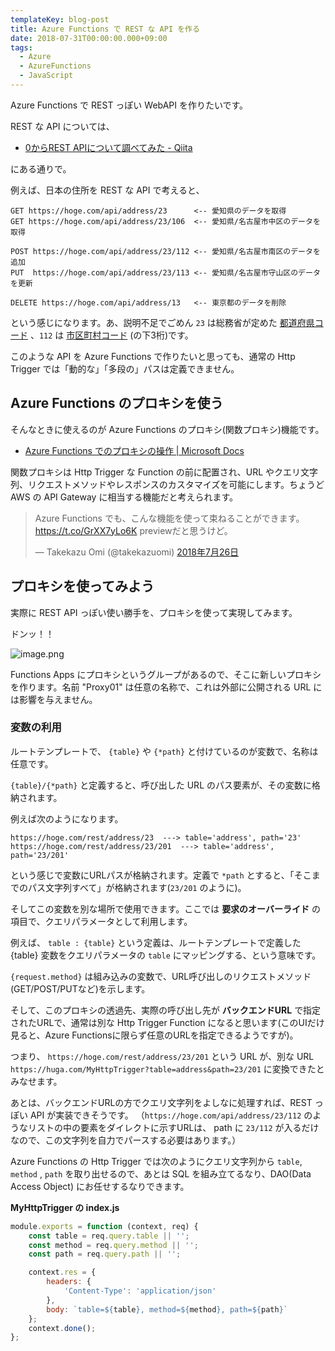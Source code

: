 ```yaml
---
templateKey: blog-post
title: Azure Functions で REST な API を作る
date: 2018-07-31T00:00:00.000+09:00
tags:
  - Azure
  - AzureFunctions
  - JavaScript
---
```

Azure Functions で REST っぽい WebAPI を作りたいです。

<!--more-->

REST な API については、

* [0からREST APIについて調べてみた - Qiita](https://qiita.com/masato44gm/items/dffb8281536ad321fb08)

にある通りで。

例えば、日本の住所を REST な API で考えると、

```
GET https://hoge.com/api/address/23      <-- 愛知県のデータを取得
GET https://hoge.com/api/address/23/106  <-- 愛知県/名古屋市中区のデータを取得

POST https://hoge.com/api/address/23/112 <-- 愛知県/名古屋市南区のデータを追加
PUT  https://hoge.com/api/address/23/113 <-- 愛知県/名古屋市守山区のデータを更新

DELETE https://hoge.com/api/address/13   <-- 東京都のデータを削除
```

という感じになります。あ、説明不足でごめん ``23`` は総務省が定めた [都道府県コード](http://www.soumu.go.jp/denshijiti/code.html) 、``112`` は [市区町村コード](http://www.soumu.go.jp/denshijiti/code.html) (の下3桁)です。

このような API を Azure Functions で作りたいと思っても、通常の Http Trigger では「動的な」「多段の」パスは定義できません。

## Azure Functions のプロキシを使う

そんなときに使えるのが Azure Functions のプロキシ(関数プロキシ)機能です。

* [Azure Functions でのプロキシの操作 | Microsoft Docs](https://docs.microsoft.com/ja-jp/azure/azure-functions/functions-proxies)

関数プロキシは Http Trigger な Function の前に配置され、URL やクエリ文字列、リクエストメソッドやレスポンスのカスタマイズを可能にします。ちょうど AWS の API Gateway に相当する機能だと考えられます。

<blockquote class="twitter-tweet" data-lang="ja"><p lang="ja" dir="ltr">Azure Functions でも、こんな機能を使って束ねることができます。<a href="https://t.co/GrXX7yLo6K">https://t.co/GrXX7yLo6K</a> previewだと思うけど。</p>&mdash; Takekazu Omi (@takekazuomi) <a href="https://twitter.com/takekazuomi/status/1022301008972541952?ref_src=twsrc%5Etfw">2018年7月26日</a></blockquote>
<script async src="https://platform.twitter.com/widgets.js" charset="utf-8"></script>

## プロキシを使ってみよう

実際に REST API っぽい使い勝手を、プロキシを使って実現してみます。

ドンッ！！

![image.png](https://qiita-image-store.s3.amazonaws.com/0/8227/14cee5a9-6f42-4670-13f6-0e84df8f5b08.png)

Functions Apps にプロキシというグループがあるので、そこに新しいプロキシを作ります。名前 "Proxy01" は任意の名称で、これは外部に公開される URL には影響を与えません。

### 変数の利用

ルートテンプレートで、 ``{table}`` や ``{*path}`` と付けているのが変数で、名称は任意です。

``{table}/{*path}`` と定義すると、呼び出した URL のパス要素が、その変数に格納されます。

例えば次のようになります。

```
https://hoge.com/rest/address/23  ---> table='address', path='23'
https://hoge.com/rest/address/23/201  ---> table='address', path='23/201'
```

という感じで変数にURLパスが格納されます。定義で ``*path`` とすると、「そこまでのパス文字列すべて」が格納されます(``23/201`` のように)。

そしてこの変数を別な場所で使用できます。ここでは **要求のオーバーライド** の項目で、クエリパラメータとして利用します。

例えば、 ``table : {table}`` という定義は、ルートテンプレートで定義した {table} 変数をクエリパラメータの ``table`` にマッピングする、という意味です。

``{request.method}`` は組み込みの変数で、URL呼び出しのリクエストメソッド(GET/POST/PUTなど)を示します。

そして、このプロキシの透過先、実際の呼び出し先が **バックエンドURL** で指定されたURLで、通常は別な Http Trigger Function になると思います(このUIだけ見ると、Azure Functionsに限らず任意のURLを指定できるようですが)。

つまり、
``https://hoge.com/rest/address/23/201`` 
という URL が、別な URL
``https://huga.com/MyHttpTrigger?table=address&path=23/201`` 
に変換できたとみなせます。

あとは、バックエンドURLの方でクエリ文字列をよしなに処理すれば、REST っぽい API が実装できそうです。
（``https://hoge.com/api/address/23/112`` のようなリストの中の要素をダイレクトに示すURLは、 path に ``23/112`` が入るだけなので、この文字列を自力でパースする必要はあります。）

Azure Functions の Http Trigger では次のようにクエリ文字列から ``table``, ``method`` , ``path`` を取り出せるので、あとは SQL を組み立てるなり、DAO(Data Access Object) にお任せするなりできます。

**MyHttpTrigger の index.js**

```javascript
module.exports = function (context, req) {
    const table = req.query.table || '';
    const method = req.query.method || '';
    const path = req.query.path || '';

    context.res = {
        headers: {
            'Content-Type': 'application/json'
        },
        body: `table=${table}, method=${method}, path=${path}`
    };
    context.done();
};
```
